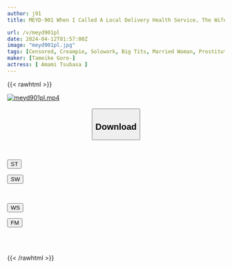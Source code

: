 ```yaml
---
author: j91
title: MEYD-901 When I Called A Local Delivery Health Service, The Wife Next Door Came! ``There Is No Problem With Any Kind Of Play...'' Plenty Of Service, All Options, Real Sex And Creampie Are Of Course OK! ! Tsubasa Amami

url: /v/meyd901pl
date: 2024-04-12T01:57:00Z
image: "meyd901pl.jpg"
tags: [Censored, Creampie, Solowork, Big Tits, Married Woman, Prostitutes, Mature Woman	]
maker: [Tameike Goro-]
actress: [ Amami Tsubasa ]
---
```



{{< rawhtml >}}

<div class="video" data-videoid="My2W94bKY9SmxLe">
    <a href="javascript:;">
        <img src="/v/meyd901pl/meyd901pl.jpg" width="WIDTH" height="HEIGHT" alt="meyd901pl.mp4" loading="lazy">
    </a>
</div>

<script type="text/javascript" src="https://j91.asia/asset/on-demand-st.js"></script>

<br>
  <link rel="stylesheet" href="https://j91.asia/asset/bs5.css">
  
  <center>
  <button class="btn btn-primary" type="button" data-bs-toggle="collapse" data-bs-target=".multi-collapse" aria-expanded="false" aria-controls="multiCollapseExample1 multiCollapseExample2"><h2>Download</h2></button></center>
</p>
<div class="row">
  <div class="col">
    <div class="collapse multi-collapse" id="multiCollapseExample1">
      <div class="card card-body">
	      	      <br>
<div class="buttons">  
<p><a href="https://streamtape.to/v/My2W94bKY9SmxLe" target="_blank"><button class="btn-hover color-3"><i class="fa fa-download"></i> ST</button></a></p>
<p><a href="https://asnwish.com/dhvc1bff8y6w" target="_blank"><button class="btn-hover color-2"><i class="fa fa-download"></i> SW</button></a></p></div>
    </div>
  </div>
</div>
  <div class="col">
    <div class="collapse multi-collapse" id="multiCollapseExample2">
      <div class="card card-body">
	      <br>
<div class="buttons">
<p><a href="javascript:;"><button class="btn-hover color-9"><i class="fa fa-download"></i> WS</button></a></p>
<p><a href="javascript:;"><button class="btn-hover color-8"><i class="fa fa-download"></i> FM</button></a></p></div>
<br><br>
      </div>
    </div>
  </div>
</div>

{{< /rawhtml >}}